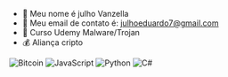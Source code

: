 - 🧠 Meu nome é julho Vanzella
- 👋 Meu email de contato é: julhoeduardo7@gmail.com
- 👾 Curso Udemy Malware/Trojan
- 💰 Aliança cripto


![Bitcoin](https://img.shields.io/badge/Bitcoin-000?style=for-the-badge&logo=bitcoin&logoColor=white)
![JavaScript](https://img.shields.io/badge/javascript-%23323330.svg?style=for-the-badge&logo=javascript&logoColor=%23F7DF1E)
![Python](https://img.shields.io/badge/python-3670A0?style=for-the-badge&logo=python&logoColor=ffdd54)
![C#](https://img.shields.io/badge/c%23-%23239120.svg?style=for-the-badge&logo=c-sharp&logoColor=white)
